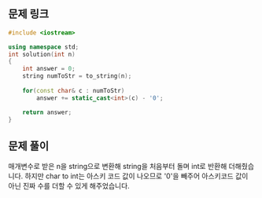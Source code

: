## 문제 링크


```cpp
#include <iostream>

using namespace std;
int solution(int n)
{
    int answer = 0;
    string numToStr = to_string(n);
    
    for(const char& c : numToStr)
        answer += static_cast<int>(c) - '0';

    return answer;
}
```

## 문제 풀이
매개변수로 받은 n을 string으로 변환해 string을 처음부터 돌며 int로 반환해 더해줬습니다.
하지만 char to int는 아스키 코드 값이 나오므로 '0'을 빼주어 아스키코드 값이 아닌 진짜 수를 더할 수 있게 해주었습니다.
